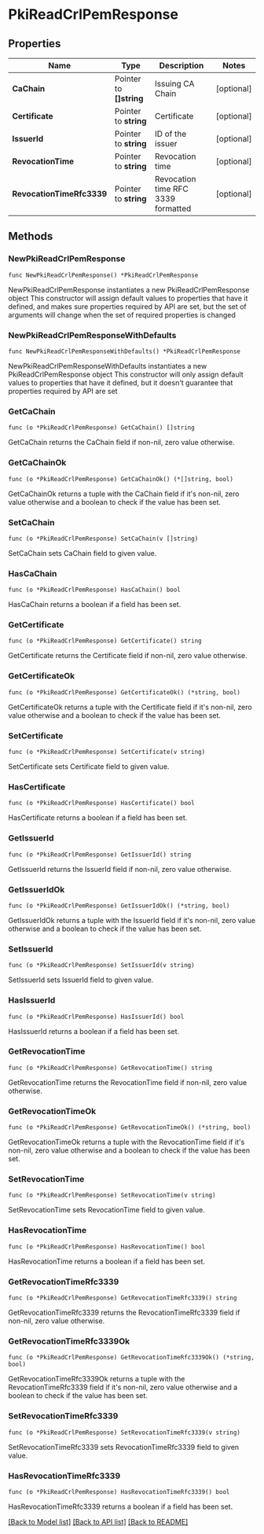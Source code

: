 # PkiReadCrlPemResponse


## Properties

Name | Type | Description | Notes
------------ | ------------- | ------------- | -------------
**CaChain** | Pointer to **[]string** | Issuing CA Chain | [optional] 
**Certificate** | Pointer to **string** | Certificate | [optional] 
**IssuerId** | Pointer to **string** | ID of the issuer | [optional] 
**RevocationTime** | Pointer to **string** | Revocation time | [optional] 
**RevocationTimeRfc3339** | Pointer to **string** | Revocation time RFC 3339 formatted | [optional] 



## Methods


### NewPkiReadCrlPemResponse

`func NewPkiReadCrlPemResponse() *PkiReadCrlPemResponse`

NewPkiReadCrlPemResponse instantiates a new PkiReadCrlPemResponse object
This constructor will assign default values to properties that have it defined,
and makes sure properties required by API are set, but the set of arguments
will change when the set of required properties is changed

### NewPkiReadCrlPemResponseWithDefaults

`func NewPkiReadCrlPemResponseWithDefaults() *PkiReadCrlPemResponse`

NewPkiReadCrlPemResponseWithDefaults instantiates a new PkiReadCrlPemResponse object
This constructor will only assign default values to properties that have it defined,
but it doesn't guarantee that properties required by API are set


### GetCaChain

`func (o *PkiReadCrlPemResponse) GetCaChain() []string`

GetCaChain returns the CaChain field if non-nil, zero value otherwise.

### GetCaChainOk

`func (o *PkiReadCrlPemResponse) GetCaChainOk() (*[]string, bool)`

GetCaChainOk returns a tuple with the CaChain field if it's non-nil, zero value otherwise
and a boolean to check if the value has been set.

### SetCaChain

`func (o *PkiReadCrlPemResponse) SetCaChain(v []string)`

SetCaChain sets CaChain field to given value.


### HasCaChain

`func (o *PkiReadCrlPemResponse) HasCaChain() bool`

HasCaChain returns a boolean if a field has been set.




### GetCertificate

`func (o *PkiReadCrlPemResponse) GetCertificate() string`

GetCertificate returns the Certificate field if non-nil, zero value otherwise.

### GetCertificateOk

`func (o *PkiReadCrlPemResponse) GetCertificateOk() (*string, bool)`

GetCertificateOk returns a tuple with the Certificate field if it's non-nil, zero value otherwise
and a boolean to check if the value has been set.

### SetCertificate

`func (o *PkiReadCrlPemResponse) SetCertificate(v string)`

SetCertificate sets Certificate field to given value.


### HasCertificate

`func (o *PkiReadCrlPemResponse) HasCertificate() bool`

HasCertificate returns a boolean if a field has been set.




### GetIssuerId

`func (o *PkiReadCrlPemResponse) GetIssuerId() string`

GetIssuerId returns the IssuerId field if non-nil, zero value otherwise.

### GetIssuerIdOk

`func (o *PkiReadCrlPemResponse) GetIssuerIdOk() (*string, bool)`

GetIssuerIdOk returns a tuple with the IssuerId field if it's non-nil, zero value otherwise
and a boolean to check if the value has been set.

### SetIssuerId

`func (o *PkiReadCrlPemResponse) SetIssuerId(v string)`

SetIssuerId sets IssuerId field to given value.


### HasIssuerId

`func (o *PkiReadCrlPemResponse) HasIssuerId() bool`

HasIssuerId returns a boolean if a field has been set.




### GetRevocationTime

`func (o *PkiReadCrlPemResponse) GetRevocationTime() string`

GetRevocationTime returns the RevocationTime field if non-nil, zero value otherwise.

### GetRevocationTimeOk

`func (o *PkiReadCrlPemResponse) GetRevocationTimeOk() (*string, bool)`

GetRevocationTimeOk returns a tuple with the RevocationTime field if it's non-nil, zero value otherwise
and a boolean to check if the value has been set.

### SetRevocationTime

`func (o *PkiReadCrlPemResponse) SetRevocationTime(v string)`

SetRevocationTime sets RevocationTime field to given value.


### HasRevocationTime

`func (o *PkiReadCrlPemResponse) HasRevocationTime() bool`

HasRevocationTime returns a boolean if a field has been set.




### GetRevocationTimeRfc3339

`func (o *PkiReadCrlPemResponse) GetRevocationTimeRfc3339() string`

GetRevocationTimeRfc3339 returns the RevocationTimeRfc3339 field if non-nil, zero value otherwise.

### GetRevocationTimeRfc3339Ok

`func (o *PkiReadCrlPemResponse) GetRevocationTimeRfc3339Ok() (*string, bool)`

GetRevocationTimeRfc3339Ok returns a tuple with the RevocationTimeRfc3339 field if it's non-nil, zero value otherwise
and a boolean to check if the value has been set.

### SetRevocationTimeRfc3339

`func (o *PkiReadCrlPemResponse) SetRevocationTimeRfc3339(v string)`

SetRevocationTimeRfc3339 sets RevocationTimeRfc3339 field to given value.


### HasRevocationTimeRfc3339

`func (o *PkiReadCrlPemResponse) HasRevocationTimeRfc3339() bool`

HasRevocationTimeRfc3339 returns a boolean if a field has been set.









[[Back to Model list]](../README.md#documentation-for-models) [[Back to API list]](../README.md#documentation-for-api-endpoints) [[Back to README]](../README.md)



